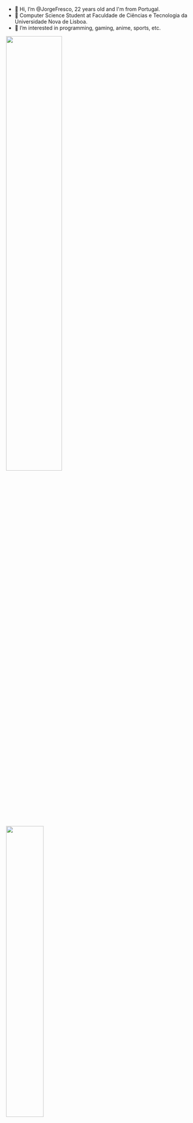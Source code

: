- 👋 Hi, I’m @JorgeFresco, 22 years old and I'm from Portugal.
- 🌱 Computer Science Student at Faculdade de Ciências e Tecnologia da Universidade Nova de Lisboa.
- 👀 I’m interested in programming, gaming, anime, sports, etc.

<div class='container'>
<img style="height: auto; width: 55%;" class="img" src="https://github-readme-stats.vercel.app/api?username=JorgeFresco&count_private=true&show_icons=true&theme=dracula&include_all_commits=true" />
&nbsp;
&nbsp;
<img style="height: auto; width: 45%;" src="https://github-readme-stats.vercel.app/api/top-langs/?username=JorgeFresco&layout=compact&theme=dracula&langs_count=10&card_width=200" />
</div>
